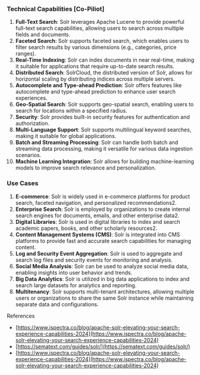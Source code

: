 ### **Technical Capabilities  \[Co-Piliot\]**

1. **Full-Text Search**: Solr leverages Apache Lucene to provide powerful full-text search capabilities, allowing users to search across multiple fields and documents.  
2. **Faceted Search**: Solr supports faceted search, which enables users to filter search results by various dimensions (e.g., categories, price ranges).  
3. **Real-Time Indexing**: Solr can index documents in near real-time, making it suitable for applications that require up-to-date search results.  
4. **Distributed Search**: SolrCloud, the distributed version of Solr, allows for horizontal scaling by distributing indices across multiple servers.  
5. **Autocomplete and Type-ahead Prediction**: Solr offers features like autocomplete and type-ahead prediction to enhance user search experiences.  
6. **Geo-Spatial Search**: Solr supports geo-spatial search, enabling users to search for locations within a specified radius.  
7. **Security**: Solr provides built-in security features for authentication and authorization.  
8. **Multi-Language Support**: Solr supports multilingual keyword searches, making it suitable for global applications.  
9. **Batch and Streaming Processing**: Solr can handle both batch and streaming data processing, making it versatile for various data ingestion scenarios.  
10. **Machine Learning Integration**: Solr allows for building machine-learning models to improve search relevance and personalization.

### **Use Cases**

1. **E-commerce**: Solr is widely used in e-commerce platforms for product search, faceted navigation, and personalized recommendations2.  
2. **Enterprise Search**: Solr is employed by organizations to create internal search engines for documents, emails, and other enterprise data2.  
3. **Digital Libraries**: Solr is used in digital libraries to index and search academic papers, books, and other scholarly resources2.  
4. **Content Management Systems (CMS)**: Solr is integrated into CMS platforms to provide fast and accurate search capabilities for managing content.  
5. **Log and Security Event Aggregation**: Solr is used to aggregate and search log files and security events for monitoring and analysis.  
6. **Social Media Analysis**: Solr can be used to analyze social media data, enabling insights into user behavior and trends.  
7. **Big Data Analytics**: Solr is utilized in big data applications to index and search large datasets for analytics and reporting.  
8. **Multitenancy**: Solr supports multi-tenant architectures, allowing multiple users or organizations to share the same Solr instance while maintaining separate data and configurations.

References

* [https://www.ispectra.co/blog/apache-solr-elevating-your-search-experience-capabilities-2024](https://www.ispectra.co/blog/apache-solr-elevating-your-search-experience-capabilities-2024)  
* [https://sematext.com/guides/solr/](https://sematext.com/guides/solr/)  
* [https://www.ispectra.co/blog/apache-solr-elevating-your-search-experience-capabilities-2024](https://www.ispectra.co/blog/apache-solr-elevating-your-search-experience-capabilities-2024) 